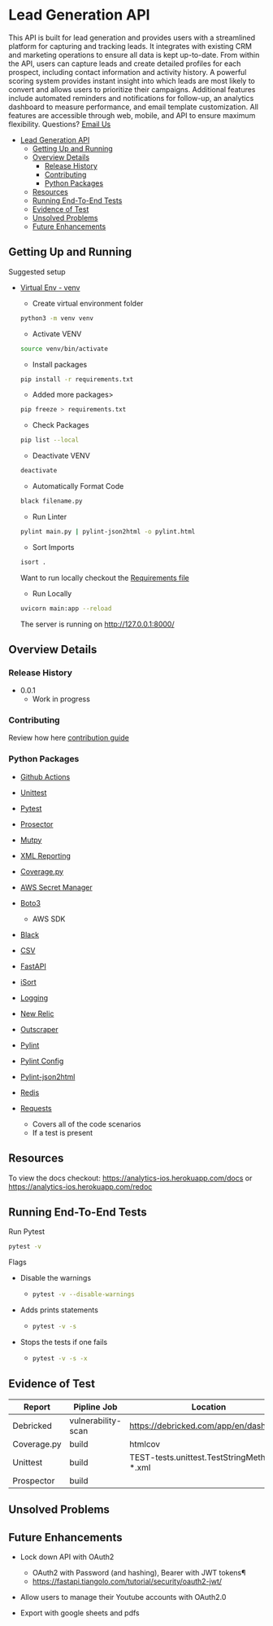 # Lead Generation API

This API is built for lead generation and provides users with a streamlined platform for capturing and tracking leads. It integrates with existing CRM and marketing operations to ensure all data is kept up-to-date. From within the API, users can capture leads and create detailed profiles for each prospect, including contact information and activity history. A powerful scoring system provides instant insight into which leads are most likely to convert and allows users to prioritize their campaigns. Additional features include automated reminders and notifications for follow-up, an analytics dashboard to measure performance, and email template customization. All features are accessible through web, mobile, and API to ensure maximum flexibility. Questions? [Email Us](info@ambitiousconcept.com)

- [Lead Generation API](#lead-generation-api)
  - [Getting Up and Running](#getting-up-and-running)
  - [Overview Details](#overview-details)
    - [Release History](#release-history)
    - [Contributing](#contributing)
    - [Python Packages](#python-packages)
  - [Resources](#resources)
  - [Running End-To-End Tests](#running-end-to-end-tests)
  - [Evidence of Test](#evidence-of-test)
  - [Unsolved Problems](#unsolved-problems)
  - [Future Enhancements](#future-enhancements)

## Getting Up and Running

Suggested setup

- [Virtual Env - venv](https://docs.python.org/3/library/venv.html)

  - Create virtual environment folder

  ```bash
  python3 -m venv venv
  ```

  - Activate VENV

  ```bash
  source venv/bin/activate
  ```

  - Install packages

  ```bash
  pip install -r requirements.txt
  ```

  - Added more packages>

  ```bash
  pip freeze > requirements.txt
  ```

  - Check Packages

  ```bash
  pip list --local
  ```

  - Deactivate VENV

  ```bash
  deactivate
  ```

  - Automatically Format Code

  ```bash
  black filename.py
  ```

  - Run Linter
  
  ```bash
  pylint main.py | pylint-json2html -o pylint.html
  ```

  - Sort Imports
  
  ```bash
  isort .
  ```

  Want to run locally checkout the [Requirements file](requirements.txt)

  - Run Locally

  ```bash
  uvicorn main:app --reload  
  ```

  The server is running on http://127.0.0.1:8000/

## Overview Details

### Release History

- 0.0.1
  - Work in progress

### Contributing

Review how here [contribution guide](CONTRIBUTION.md)

### Python Packages

- [Github Actions](https://docs.github.com/en/actions/quickstart)
- [Unittest](https://docs.python.org/3/library/unittest.html)
- [Pytest](https://docs.pytest.org/en/stable/warnings.html)
- [Prosector](https://github.com/PyCQA/prospector)
- [Mutpy](https://pypi.org/project/MutPy/)
- [XML Reporting](https://pypi.org/project/unittest-xml-reporting/)
- [Coverage.py](https://coverage.readthedocs.io/en/6.0/)
  
- [AWS Secret Manager](https://docs.aws.amazon.com/secretsmanager/index.html)
- [Boto3](https://boto3.amazonaws.com/v1/documentation/api/latest/guide/quickstart.html)
  - AWS SDK
- [Black](https://github.com/psf/black)
- [CSV](https://docs.python.org/3/library/csv.html)
- [FastAPI](https://fastapi.tiangolo.com/)
- [iSort](https://github.com/PyCQA/isort)
- [Logging](https://docs.python.org/3/howto/logging.html/)
- [New Relic](https://one.R.com/dashboards?account=3991784&duration=1800000&state=952cfb48-9a21-39d6-f543-19b373e9cd69)
- [Outscraper](https://app.outscraper.com/api-docs#tag/Google-Maps/paths/~1maps~1search-v3/get)
- [Pylint](https://docs.pylint.org/)
- [Pylint Config](https://www.codeac.io/documentation/pylint-configuration.html)
- [Pylint-json2html](https://pypi.org/project/pylint-json2html/)
- [Redis](https://redis.readthedocs.io/en/stable/examples/set_and_get_examples.html)
- [Requests](https://docs.python-requests.org/en/master/)
  - Covers all of the code scenarios
  - If a test is present


## Resources

To view the docs checkout: https://analytics-ios.herokuapp.com/docs or https://analytics-ios.herokuapp.com/redoc

## Running End-To-End Tests

Run Pytest

```bash
pytest -v
```

Flags

- Disable the warnings
  - ```bash
    pytest -v --disable-warnings
    ```
- Adds prints statements
  - ```bash
    pytest -v -s
    ```
- Stops the tests if one fails
  - ```bash
    pytest -v -s -x
    ```

## Evidence of Test

| Report      | Pipline Job        | Location                                     |
|-------------|--------------------|----------------------------------------------|
| Debricked   | vulnerability-scan | https://debricked.com/app/en/dashboard       |
| Coverage.py | build              | htmlcov                                      |
| Unittest    | build              | TEST-tests.unittest.TestStringMethods-\*.xml |
| Prospector  | build              |                                              |

## Unsolved Problems

## Future Enhancements

- Lock down API with OAuth2

  - OAuth2 with Password (and hashing), Bearer with JWT tokens¶
  - https://fastapi.tiangolo.com/tutorial/security/oauth2-jwt/

- Allow users to manage their Youtube accounts with OAuth2.0
- Export with google sheets and pdfs
